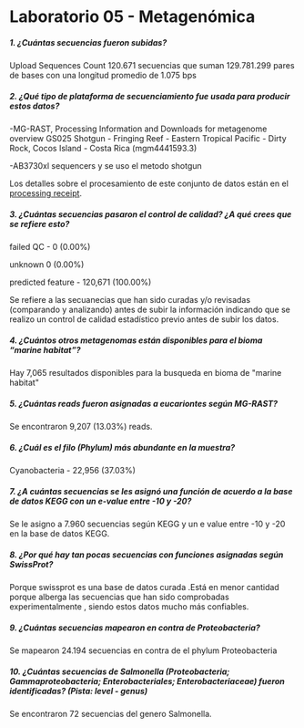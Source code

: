 # Laboratorio 05 - Metagenómica

##### **1.** ¿Cuántas secuencias fueron subidas? 

Upload Sequences Count 120.671 secuencias que suman 129.781.299 pares de bases con una longitud promedio de 1.075 bps 

##### **2.** ¿Qué tipo de plataforma de secuenciamiento fue usada para producir estos datos? 

-MG-RAST, Processing Information and Downloads for metagenome overview GS025 Shotgun - Fringing Reef - Eastern Tropical Pacific - Dirty Rock, Cocos Island - Costa Rica (mgm4441593.3)

-AB3730xl sequencers y se uso el metodo shotgun

Los detalles sobre el procesamiento de este conjunto de datos están en el [processing receipt](http://www.mg-rast.org/mgmain.html?mgpage=download&metagenome=mgm4441593.3).

##### **3.** ¿Cuántas secuencias pasaron el control de calidad? ¿A qué crees que se refiere esto? 

failed QC - 0 (0.00%)

unknown 0 (0.00%)

predicted feature - 120,671 (100.00%)

Se refiere a las secuanecias que han sido curadas y/o revisadas (comparando y analizando) antes de subir la información indicando que se realizo un control de calidad estadístico previo antes de subir los datos.

##### **4.** ¿Cuántos otros metagenomas están disponibles para el bioma “marine habitat”? 

Hay 7,065 resultados disponibles para la busqueda en bioma de "marine habitat" 

##### **5.** ¿Cuántas reads fueron asignadas a eucariontes según MG-RAST? 

Se encontraron 9,207 (13.03%) reads.

##### **6.** ¿Cuál es el filo (Phylum) más abundante en la muestra? 

Cyanobacteria - 22,956 (37.03%)

##### **7.** ¿A cuántas secuencias se les asignó una función de acuerdo a la base de datos KEGG con un e-value entre -10 y -20? 

Se le asigno a 7.960 secuencias según KEGG y  un e value entre -10 y -20 en la base de datos KEGG.

##### **8.** ¿Por qué hay tan pocas secuencias con funciones asignadas según SwissProt? 

Porque swissprot  es una base de datos curada .Está en menor cantidad porque alberga las secuencias que han sido comprobadas experimentalmente , siendo estos datos mucho más confiables. 

##### 9. ¿Cuántas secuencias mapearon en contra de Proteobacteria?

Se mapearon 24.194 secuencias en contra de el phylum Proteobacteria

##### **10.** ¿Cuántas secuencias de Salmonella  (Proteobacteria; Gammaproteobacteria; Enterobacteriales;  Enterobacteriaceae) fueron identificadas? (Pista: level - genus)

Se encontraron 72 secuencias del genero Salmonella.